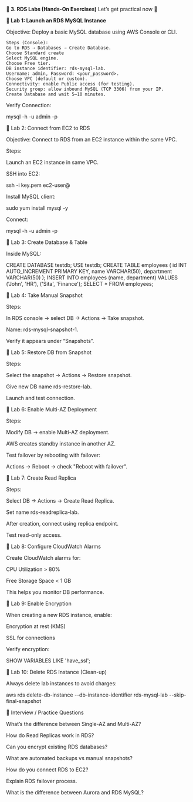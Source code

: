 **🧪 3. RDS Labs (Hands-On Exercises)**
Let’s get practical now 💪

**🔹 Lab 1: Launch an RDS MySQL Instance**

Objective: Deploy a basic MySQL database using AWS Console or CLI.

    Steps (Console):
    Go to RDS → Databases → Create Database.
    Choose Standard create
    Select MySQL engine.
    Choose Free tier.
    DB instance identifier: rds-mysql-lab.
    Username: admin, Password: <your_password>.
    Choose VPC (default or custom).
    Connectivity: enable Public access (for testing).
    Security group: allow inbound MySQL (TCP 3306) from your IP.
    Create Database and wait 5–10 minutes.

Verify Connection:

mysql -h <RDS-endpoint> -u admin -p

🔹 Lab 2: Connect from EC2 to RDS

Objective: Connect to RDS from an EC2 instance within the same VPC.

Steps:

Launch an EC2 instance in same VPC.

SSH into EC2:

ssh -i key.pem ec2-user@<public-ip>


Install MySQL client:

sudo yum install mysql -y


Connect:

mysql -h <RDS-endpoint> -u admin -p

🔹 Lab 3: Create Database & Table

Inside MySQL:

CREATE DATABASE testdb;
USE testdb;
CREATE TABLE employees (
  id INT AUTO_INCREMENT PRIMARY KEY,
  name VARCHAR(50),
  department VARCHAR(50)
);
INSERT INTO employees (name, department)
VALUES ('John', 'HR'), ('Sita', 'Finance');
SELECT * FROM employees;

🔹 Lab 4: Take Manual Snapshot

Steps:

In RDS console → select DB → Actions → Take snapshot.

Name: rds-mysql-snapshot-1.

Verify it appears under “Snapshots”.

🔹 Lab 5: Restore DB from Snapshot

Steps:

Select the snapshot → Actions → Restore snapshot.

Give new DB name rds-restore-lab.

Launch and test connection.

🔹 Lab 6: Enable Multi-AZ Deployment

Steps:

Modify DB → enable Multi-AZ deployment.

AWS creates standby instance in another AZ.

Test failover by rebooting with failover:

Actions → Reboot → check "Reboot with failover".

🔹 Lab 7: Create Read Replica

Steps:

Select DB → Actions → Create Read Replica.

Set name rds-readreplica-lab.

After creation, connect using replica endpoint.

Test read-only access.

🔹 Lab 8: Configure CloudWatch Alarms

Create CloudWatch alarms for:

CPU Utilization > 80%

Free Storage Space < 1 GB

This helps you monitor DB performance.

🔹 Lab 9: Enable Encryption

When creating a new RDS instance, enable:

Encryption at rest (KMS)

SSL for connections

Verify encryption:

SHOW VARIABLES LIKE 'have_ssl';

🔹 Lab 10: Delete RDS Instance (Clean-up)

Always delete lab instances to avoid charges:

aws rds delete-db-instance --db-instance-identifier rds-mysql-lab --skip-final-snapshot

🧭 Interview / Practice Questions

What’s the difference between Single-AZ and Multi-AZ?

How do Read Replicas work in RDS?

Can you encrypt existing RDS databases?

What are automated backups vs manual snapshots?

How do you connect RDS to EC2?

Explain RDS failover process.

What is the difference between Aurora and RDS MySQL?
